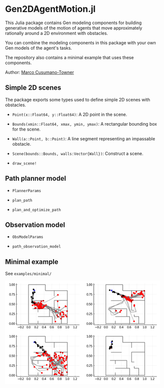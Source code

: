 # Gen2DAgentMotion.jl

This Julia package contains Gen modeling components for building generative
models of the motion of agents that move approximately rationally around a 2D
environment with obstacles.

You can combine the modeling components in this package with your own Gen
models of the agent's tasks.

The repository also contains a minimal example that uses these components.

Author: [Marco Cusumano-Towner](https://www.mct.dev)

## Simple 2D scenes

The package exports some types used to define simple 2D scenes with obstacles.

- `Point(x::Float64, y::Float64)`: A 2D point in the scene.

- `Bounds(xmin::Float64, xmax, ymin, ymax)`: A rectangular bounding box for the scene.

- `Wall(a::Point, b::Point)`: A line segment representing an impassable obstacle.

- `Scene(bounds::Bounds, walls:Vector{Wall})`: Construct a scene.

- `draw_scene!`

## Path planner model

- `PlannerParams`

- `plan_path`

- `plan_and_optimize_path`

## Observation model



- `ObsModelParams`

- `path_observation_model`

## Minimal example

See `examples/minimal/`

![Inferences from minimal example](/examples/minimal/inferences.png)
